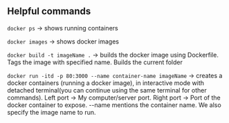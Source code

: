 ## Helpful commands

`docker ps` -> shows running containers

`docker images` -> shows docker images

`docker build -t imageName .` -> builds the docker image using Dockerfile. Tags the image with specified name. Builds the current folder

`docker run -itd -p 80:3000 --name container-name imageName` -> creates a docker containers (running a docker image), in interactive mode with detached terminal(you can continue using the same terminal for other commands). Left port -> My computer/server port. Right port -> Port of the docker container to expose. --name mentions the container name. We also specify the image name to run.